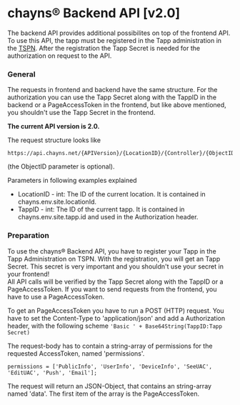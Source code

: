 # chayns® Backend API [v2.0]
The backend API provides additional possibilites on top of the frontend API. To use this API, the tapp must be registered in the Tapp administration in the [TSPN](https://en.tspn.tobit.software). After the registration the Tapp Secret is needed for the authorization on request to the API. 

### General
The requests in frontend and backend have the same structure. For the authorization you can use the Tapp Secret along with the TappID in the backend or a PageAccessToken in the frontend, but like above mentioned, you shouldn't use the Tapp Secret in the frontend. 

<b>The current API version is 2.0.</b>

The request structure looks like

```
https://api.chayns.net/{APIVersion}/{LocationID}/{Controller}/{ObjectID}
```
(the ObjectID parameter is optional).

Parameters in following examples explained

* LocationID - int: The ID of the current location. It is contained in chayns.env.site.locationId.
* TappID - int: The ID of the current tapp. It is contained in chayns.env.site.tapp.id and used in the Authorization header.

### Preparation
To use the chayns® Backend API, you have to register your Tapp in the Tapp Administration on TSPN. With the registration, you will get an Tapp Secret. This secret is very important and you shouldn't use your secret in your frontend!  
All API calls will be verified by the Tapp Secret along with the TappID or a PageAccessToken. If you want to send requests from the frontend, you have to use a PageAccessToken. 

To get an PageAccessToken you have to run a POST (HTTP) request. You have to set the Content-Type to 'application/json' and add a Authorization header, with the following scheme ```'Basic ' + Base64String(TappID:Tapp Secret)```

The request-body has to contain a string-array of permissions for the requested AccessToken, named 'permissions'.
```
permissions = ['PublicInfo', 'UserInfo', 'DeviceInfo', 'SeeUAC', 'EditUAC', 'Push', 'Email'];
```

The request will return an JSON-Object, that contains an string-array named 'data'. The first item of the array is the PageAccessToken.
